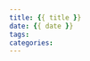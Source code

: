```yaml
---
title: {{ title }}
date: {{ date }}
tags:
categories:
---
```


[//图片引用]: # (
{% asset_img poem.jpg This is an example image %}
)
